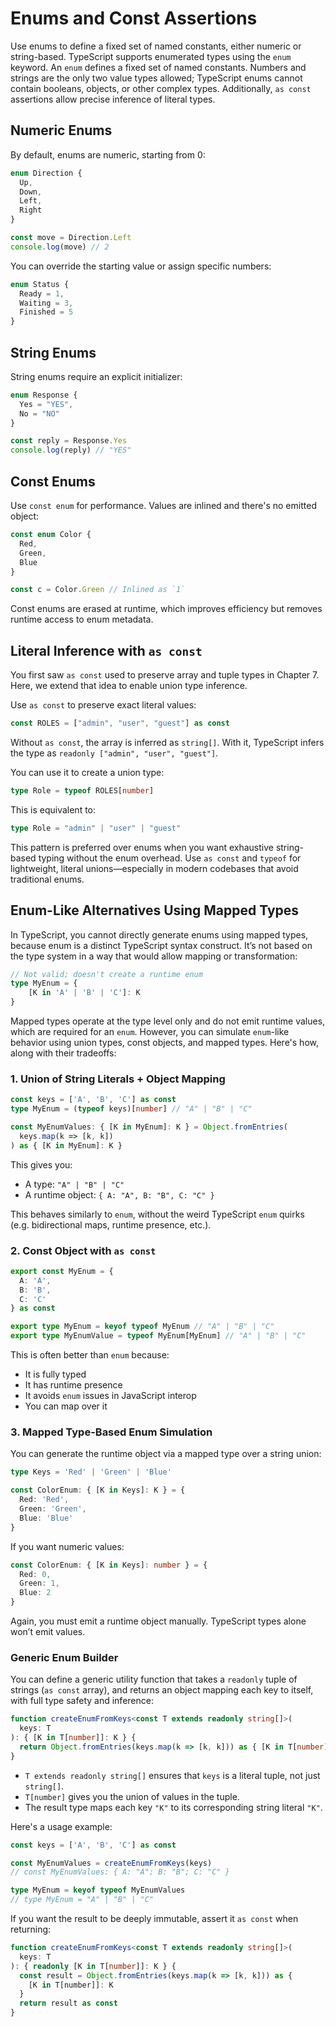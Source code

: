 # Enums and Const Assertions

Use enums to define a fixed set of named constants, either numeric or string-based.
TypeScript supports enumerated types using the `enum` keyword.
An `enum` defines a fixed set of named constants. 
Numbers and strings are the only two value types allowed; TypeScript enums cannot contain booleans, objects, or other complex types. 
Additionally, `as const` assertions allow precise inference of literal types.

## Numeric Enums

By default, enums are numeric, starting from 0:

```ts
enum Direction {
  Up,
  Down,
  Left,
  Right
}

const move = Direction.Left
console.log(move) // 2
```

You can override the starting value or assign specific numbers:

```ts
enum Status {
  Ready = 1,
  Waiting = 3,
  Finished = 5
}
```

## String Enums

String enums require an explicit initializer:

```ts
enum Response {
  Yes = "YES",
  No = "NO"
}

const reply = Response.Yes
console.log(reply) // "YES"
```

## Const Enums

Use `const enum` for performance.
Values are inlined and there's no emitted object:

```ts
const enum Color {
  Red,
  Green,
  Blue
}

const c = Color.Green // Inlined as `1`
```

Const enums are erased at runtime, which improves efficiency but removes runtime access to enum metadata.

## Literal Inference with `as const`

You first saw `as const` used to preserve array and tuple types in Chapter 7. 
Here, we extend that idea to enable union type inference.

Use `as const` to preserve exact literal values:

```ts
const ROLES = ["admin", "user", "guest"] as const
```

Without `as const`, the array is inferred as `string[]`. 
With it, TypeScript infers the type as `readonly ["admin", "user", "guest"]`.

You can use it to create a union type:

```ts
type Role = typeof ROLES[number]
```

This is equivalent to:

```ts
type Role = "admin" | "user" | "guest"
```

This pattern is preferred over enums when you want exhaustive string-based typing without the enum overhead.
Use `as const` and `typeof` for lightweight, literal unions—especially in modern codebases that avoid traditional enums.

## Enum-Like Alternatives Using Mapped Types

In TypeScript, you cannot directly generate enums using mapped types, because enum is a distinct TypeScript syntax construct.
It’s not based on the type system in a way that would allow mapping or transformation:

```ts
// Not valid; doesn't create a runtime enum
type MyEnum = {
    [K in 'A' | 'B' | 'C']: K 
}
```

Mapped types operate at the type level only and do not emit runtime values, which are required for an `enum`.
However, you can simulate `enum`-like behavior using union types, const objects, and mapped types. 
Here's how, along with their tradeoffs:

### 1. Union of String Literals + Object Mapping

```ts
const keys = ['A', 'B', 'C'] as const
type MyEnum = (typeof keys)[number] // "A" | "B" | "C"

const MyEnumValues: { [K in MyEnum]: K } = Object.fromEntries(
  keys.map(k => [k, k])
) as { [K in MyEnum]: K }
```

This gives you:

* A type: `"A" | "B" | "C"`
* A runtime object: `{ A: "A", B: "B", C: "C" }`

This behaves similarly to `enum`, without the weird TypeScript `enum` quirks (e.g. bidirectional maps, runtime presence, etc.).

### 2. Const Object with `as const`

```ts
export const MyEnum = {
  A: 'A',
  B: 'B',
  C: 'C'
} as const

export type MyEnum = keyof typeof MyEnum // "A" | "B" | "C"
export type MyEnumValue = typeof MyEnum[MyEnum] // "A" | "B" | "C"
```

This is often better than `enum` because:

* It is fully typed
* It has runtime presence
* It avoids `enum` issues in JavaScript interop
* You can map over it

### 3. Mapped Type-Based Enum Simulation

You can generate the runtime object via a mapped type over a string union:

```ts
type Keys = 'Red' | 'Green' | 'Blue'

const ColorEnum: { [K in Keys]: K } = {
  Red: 'Red',
  Green: 'Green',
  Blue: 'Blue'
}
```

If you want numeric values:

```ts
const ColorEnum: { [K in Keys]: number } = {
  Red: 0,
  Green: 1,
  Blue: 2
}
```

Again, you must emit a runtime object manually.
TypeScript types alone won’t emit values.

### Generic Enum Builder

You can define a generic utility function that takes a `readonly` tuple of strings (`as const` array), 
and returns an object mapping each key to itself, with full type safety and inference:

```ts
function createEnumFromKeys<const T extends readonly string[]>(
  keys: T
): { [K in T[number]]: K } {
  return Object.fromEntries(keys.map(k => [k, k])) as { [K in T[number]]: K }
}
```

* `T extends readonly string[]` ensures that `keys` is a literal tuple, not just `string[]`.
* `T[number]` gives you the union of values in the tuple.
* The result type maps each key `"K"` to its corresponding string literal `"K"`.

Here's a usage example:

```ts
const keys = ['A', 'B', 'C'] as const

const MyEnumValues = createEnumFromKeys(keys)
// const MyEnumValues: { A: "A"; B: "B"; C: "C" }

type MyEnum = keyof typeof MyEnumValues
// type MyEnum = "A" | "B" | "C"
```

If you want the result to be deeply immutable, assert it `as const` when returning:

```ts
function createEnumFromKeys<const T extends readonly string[]>(
  keys: T
): { readonly [K in T[number]]: K } {
  const result = Object.fromEntries(keys.map(k => [k, k])) as {
    [K in T[number]]: K
  }
  return result as const
}
```
